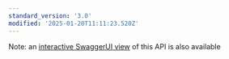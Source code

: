 ```yaml
---
standard_version: '3.0'
modified: '2025-01-20T11:11:23.520Z'
---
```


Note: an [interactive SwaggerUI view](https://api.porism.com/ServiceDirectoryService/swagger-ui/index.html) of this API is also available
